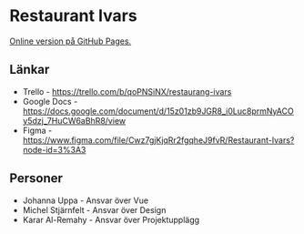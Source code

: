 # Restaurant Ivars

[Online version på GitHub Pages.](https://karar-al.github.io/vue-restaurant-menu/)

## Länkar

- Trello - https://trello.com/b/qoPNSiNX/restaurang-ivars
- Google Docs - https://docs.google.com/document/d/15z01zb9JGR8_i0Luc8prmNyACOy5dzj_7HuCW6aBhR8/view
- Figma - https://www.figma.com/file/Cwz7gjKjqRr2fgqheJ9fvR/Restaurant-Ivars?node-id=3%3A3

## Personer

- Johanna Uppa - Ansvar över Vue
- Michel Stjärnfelt - Ansvar över Design
- Karar Al-Remahy - Ansvar över Projektupplägg
